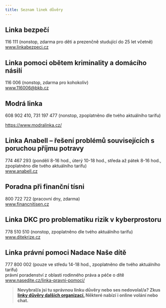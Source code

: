```yaml
---
title: Seznam linek důvěry
---
```

## Linka bezpečí

116 111 (nonstop, zdarma pro děti a prezenčně studující do 25 let včetně)\
www.linkabezpeci.cz

## Linka pomoci obětem kriminality a domácího násilí

116 006 (nonstop, zdarma pro kohokoliv)\
www.116006@bkb.cz



## Modrá linka

608 902 410, 731 197 477 (nonstop, zpoplatněno dle tvého aktuálního tarifu)

https://www.modralinka.cz/ 



## Linka Anabell – řešení problémů souvisejících s poruchou příjmu potravy

774 467 293 (pondělí 8-16 hod., úterý 10-18 hod., středa až pátek 8-16 hod., zpoplatněno dle tvého aktuálního tarifu)\
www.anabell.cz

## Poradna při finanční tísni

800 722 722 (pracovní dny, zdarma)\
www.financnitisen.cz

## Linka DKC pro problematiku rizik v kyberprostoru

778 510 510 (nonstop, zpoplatněno dle tvého aktuálního tarifu)\
www.ditekrize.cz

## Linka právní pomoci Nadace Naše dítě

777 800 002 (pouze ve středu 14-18 hod., zpoplatněno dle tvého aktuálního tarifu)\
právní poradenství z oblasti rodinného práva a péče o dítě
www.nasedite.cz/linka-pravni-pomoci/

> **Nevybral/a jsi tu správnou linku důvěry nebo ses nedovolal/a? Zkus [linky důvěry dalších organizací.](https://www.capld.cz/linky-duvery-cr2/?wpbdp_view=all_listings) Některé nabízí i online volání nebo chat.**